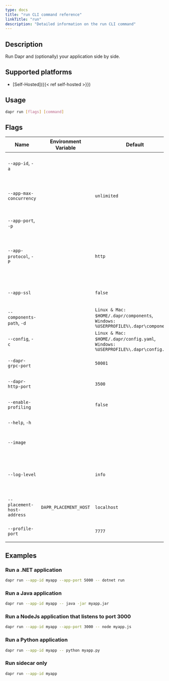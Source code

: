 ```yaml
---
type: docs
title: "run CLI command reference"
linkTitle: "run"
description: "Detailed information on the run CLI command"
---
```


## Description

Run Dapr and (optionally) your application side by side.

## Supported platforms

- [Self-Hosted]({{< ref self-hosted >}})

## Usage

```bash
dapr run [flags] [command]
```

## Flags

| Name | Environment Variable | Default | Description
| --- | --- | --- | --- |
| `--app-id`, `-a` | | | The id for your application, used for service discovery |
| `--app-max-concurrency` | | `unlimited` | The concurrency level of the application, otherwise is unlimited |
| `--app-port`, `-p` | | | The port your application is listening on
| `--app-protocol`, `-P` | | `http` | The protocol (gRPC or HTTP) Dapr uses to talk to the application. Valid values are: `http` or `grpc` |
| `--app-ssl` | | `false` | Enable https when Dapr invokes the application
| `--components-path`, `-d` | | `Linux & Mac: $HOME/.dapr/components`, `Windows: %USERPROFILE%\.dapr\components` | The path for components directory
| `--config`, `-c` | | `Linux & Mac: $HOME/.dapr/config.yaml`, `Windows: %USERPROFILE%\.dapr\config.yaml` | Dapr configuration file |
| `--dapr-grpc-port` | | `50001` | The gRPC port for Dapr to listen on |
| `--dapr-http-port` | | `3500` | The HTTP port for Dapr to listen on |
| `--enable-profiling` | | `false` | Enable `pprof` profiling via an HTTP endpoint 
| `--help`, `-h` | | | Print this help message |
| `--image` | | | The image to build the code in. Input is: `repository/image` |
| `--log-level` | | `info` | The log verbosity. Valid values are: `debug`, `info`, `warn`, `error`, `fatal`, or `panic` |
| `--placement-host-address` | `DAPR_PLACEMENT_HOST` | `localhost` | The host on which the placement service resides |
| `--profile-port` | | `7777` | The port for the profile server to listen on |

## Examples

### Run a .NET application

```bash
dapr run --app-id myapp --app-port 5000 -- dotnet run
```

### Run a Java application

```bash
dapr run --app-id myapp -- java -jar myapp.jar
```

### Run a NodeJs application that listens to port 3000

```bash
dapr run --app-id myapp --app-port 3000 -- node myapp.js
```

### Run a Python application

```bash
dapr run --app-id myapp -- python myapp.py
```

### Run sidecar only

```bash
dapr run --app-id myapp
```
